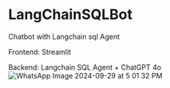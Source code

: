 # LangChainSQLBot
Chatbot with Langchain sql Agent

Frontend: Streamlit

Backend: Langchain SQL Agent + ChatGPT 4o
![WhatsApp Image 2024-09-29 at 5 01 32 PM](https://github.com/user-attachments/assets/0b7710bc-fc1e-4e8a-8e88-fb5d83cfa203)
